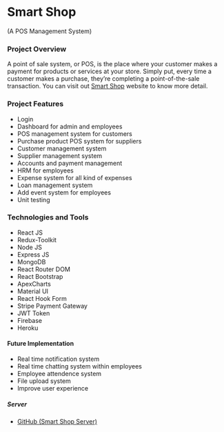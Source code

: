 # Smart Shop

(A POS Management System)

### Project Overview

A point of sale system, or POS, is the place where your customer makes a payment for products or services at your store. Simply put, every time a customer makes a purchase, they’re completing a point-of-the-sale transaction.
You can visit out [Smart Shop](https://pos-system-by-ibrahim.netlify.app/) website to know more detail.

### Project Features

- Login
- Dashboard for admin and employees
- POS management system for customers
- Purchase product POS system for suppliers
- Customer management system
- Supplier management system
- Accounts and payment management
- HRM for employees
- Expense system for all kind of expenses
- Loan management system
- Add event system for employees
- Unit testing

### Technologies and Tools

- React JS
- Redux-Toolkit
- Node JS
- Express JS
- MongoDB
- React Router DOM
- React Bootstrap
- ApexCharts
- Material UI
- React Hook Form
- Stripe Payment Gateway
- JWT Token
- Firebase
- Heroku

#### Future Implementation

- Real time notification system
- Real time chatting system within employees
- Employee attendence system
- File upload system
- Improve user experience

##### Server

- [GitHub (Smart Shop Server)](https://github.com/Ibrahim75754/POS-server)
